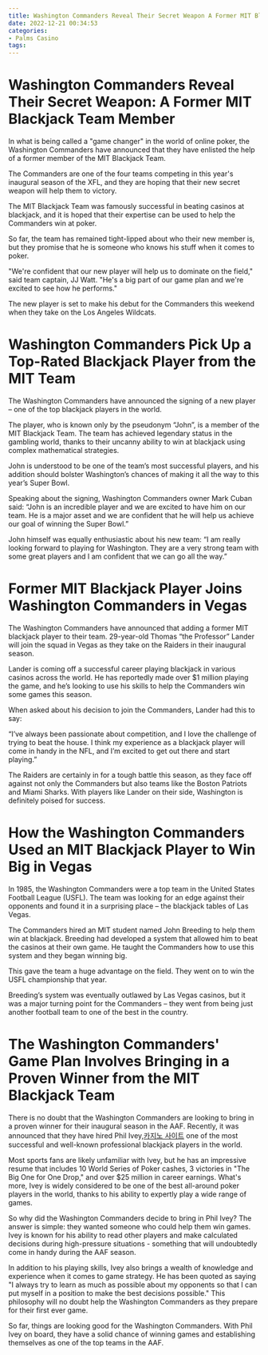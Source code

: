 ```yaml
---
title: Washington Commanders Reveal Their Secret Weapon A Former MIT Blackjack Team Member
date: 2022-12-21 00:34:53
categories:
- Palms Casino
tags:
---
```



#  Washington Commanders Reveal Their Secret Weapon: A Former MIT Blackjack Team Member

In what is being called a "game changer" in the world of online poker, the Washington Commanders have announced that they have enlisted the help of a former member of the MIT Blackjack Team.

The Commanders are one of the four teams competing in this year's inaugural season of the XFL, and they are hoping that their new secret weapon will help them to victory.

The MIT Blackjack Team was famously successful in beating casinos at blackjack, and it is hoped that their expertise can be used to help the Commanders win at poker.

So far, the team has remained tight-lipped about who their new member is, but they promise that he is someone who knows his stuff when it comes to poker.

"We're confident that our new player will help us to dominate on the field," said team captain, JJ Watt. "He's a big part of our game plan and we're excited to see how he performs."

The new player is set to make his debut for the Commanders this weekend when they take on the Los Angeles Wildcats.

#  Washington Commanders Pick Up a Top-Rated Blackjack Player from the MIT Team

The Washington Commanders have announced the signing of a new player – one of the top blackjack players in the world.

The player, who is known only by the pseudonym “John”, is a member of the MIT Blackjack Team. The team has achieved legendary status in the gambling world, thanks to their uncanny ability to win at blackjack using complex mathematical strategies.

John is understood to be one of the team’s most successful players, and his addition should bolster Washington’s chances of making it all the way to this year’s Super Bowl.

Speaking about the signing, Washington Commanders owner Mark Cuban said: “John is an incredible player and we are excited to have him on our team. He is a major asset and we are confident that he will help us achieve our goal of winning the Super Bowl.”

John himself was equally enthusiastic about his new team: “I am really looking forward to playing for Washington. They are a very strong team with some great players and I am confident that we can go all the way.”

#  Former MIT Blackjack Player Joins Washington Commanders in Vegas

The Washington Commanders have announced that adding a former MIT blackjack player to their team. 29-year-old Thomas “the Professor” Lander will join the squad in Vegas as they take on the Raiders in their inaugural season.

Lander is coming off a successful career playing blackjack in various casinos across the world. He has reportedly made over $1 million playing the game, and he’s looking to use his skills to help the Commanders win some games this season.

When asked about his decision to join the Commanders, Lander had this to say:

“I’ve always been passionate about competition, and I love the challenge of trying to beat the house. I think my experience as a blackjack player will come in handy in the NFL, and I’m excited to get out there and start playing.”

The Raiders are certainly in for a tough battle this season, as they face off against not only the Commanders but also teams like the Boston Patriots and Miami Sharks. With players like Lander on their side, Washington is definitely poised for success.

#  How the Washington Commanders Used an MIT Blackjack Player to Win Big in Vegas

In 1985, the Washington Commanders were a top team in the United States Football League (USFL). The team was looking for an edge against their opponents and found it in a surprising place – the blackjack tables of Las Vegas.

The Commanders hired an MIT student named John Breeding to help them win at blackjack. Breeding had developed a system that allowed him to beat the casinos at their own game. He taught the Commanders how to use this system and they began winning big.

This gave the team a huge advantage on the field. They went on to win the USFL championship that year.

Breeding’s system was eventually outlawed by Las Vegas casinos, but it was a major turning point for the Commanders – they went from being just another football team to one of the best in the country.

#  The Washington Commanders' Game Plan Involves Bringing in a Proven Winner from the MIT Blackjack Team

There is no doubt that the Washington Commanders are looking to bring in a proven winner for their inaugural season in the AAF. Recently, it was announced that they have hired Phil Ivey,[카지노 사이트](https://choegocasino.com/) one of the most successful and well-known professional blackjack players in the world.

Most sports fans are likely unfamiliar with Ivey, but he has an impressive resume that includes 10 World Series of Poker cashes, 3 victories in "The Big One for One Drop," and over $25 million in career earnings. What's more, Ivey is widely considered to be one of the best all-around poker players in the world, thanks to his ability to expertly play a wide range of games.

So why did the Washington Commanders decide to bring in Phil Ivey? The answer is simple: they wanted someone who could help them win games. Ivey is known for his ability to read other players and make calculated decisions during high-pressure situations - something that will undoubtedly come in handy during the AAF season.

In addition to his playing skills, Ivey also brings a wealth of knowledge and experience when it comes to game strategy. He has been quoted as saying "I always try to learn as much as possible about my opponents so that I can put myself in a position to make the best decisions possible." This philosophy will no doubt help the Washington Commanders as they prepare for their first ever game.

So far, things are looking good for the Washington Commanders. With Phil Ivey on board, they have a solid chance of winning games and establishing themselves as one of the top teams in the AAF.